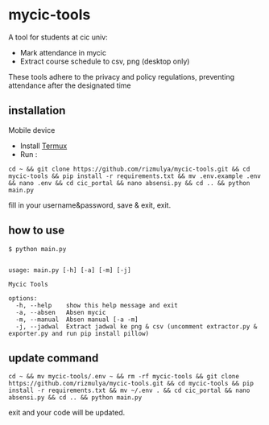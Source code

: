 # mycic-tools

A tool for students at cic univ:

- Mark attendance in mycic
- Extract course schedule to csv, png (desktop only)

These tools adhere to the privacy and policy regulations, preventing attendance after the designated time

## installation

Mobile device

- Install [Termux](https://github.com/termux/termux-app/releases)
- Run :

```
cd ~ && git clone https://github.com/rizmulya/mycic-tools.git && cd mycic-tools && pip install -r requirements.txt && mv .env.example .env && nano .env && cd cic_portal && nano absensi.py && cd .. && python main.py
```

fill in your username&password, save & exit, exit.

## how to use

```console
$ python main.py


usage: main.py [-h] [-a] [-m] [-j]

Mycic Tools

options:
  -h, --help    show this help message and exit
  -a, --absen   Absen mycic
  -m, --manual  Absen manual [-a -m]
  -j, --jadwal  Extract jadwal ke png & csv (uncomment extractor.py & exporter.py and run pip install pillow)
```

## update command

```
cd ~ && mv mycic-tools/.env ~ && rm -rf mycic-tools && git clone https://github.com/rizmulya/mycic-tools.git && cd mycic-tools && pip install -r requirements.txt && mv ~/.env . && cd cic_portal && nano absensi.py && cd .. && python main.py
```

exit and your code will be updated.
